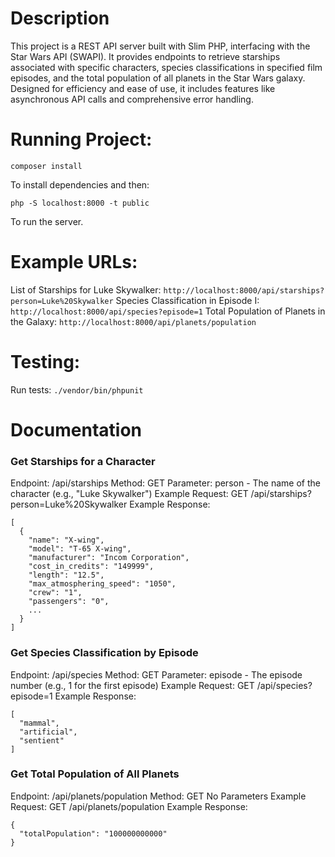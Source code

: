 # Description 
This project is a REST API server built with Slim PHP, interfacing with the Star Wars API (SWAPI). It provides endpoints to retrieve starships associated with specific characters, species classifications in specified film episodes, and the total population of all planets in the Star Wars galaxy. Designed for efficiency and ease of use, it includes features like asynchronous API calls and comprehensive error handling.

# Running Project:
```
composer install
```
To install dependencies and then:
```
php -S localhost:8000 -t public
```
To run the server. 

# Example URLs:
List of Starships for Luke Skywalker:
```http://localhost:8000/api/starships?person=Luke%20Skywalker```
Species Classification in Episode I:
```http://localhost:8000/api/species?episode=1```
Total Population of Planets in the Galaxy:
```http://localhost:8000/api/planets/population```

# Testing:
Run tests:
```./vendor/bin/phpunit```

# Documentation
### Get Starships for a Character
Endpoint: /api/starships
Method: GET
Parameter: person - The name of the character (e.g., "Luke Skywalker")
Example Request: GET /api/starships?person=Luke%20Skywalker
Example Response:
```
[
  {
    "name": "X-wing",
    "model": "T-65 X-wing",
    "manufacturer": "Incom Corporation",
    "cost_in_credits": "149999",
    "length": "12.5",
    "max_atmosphering_speed": "1050",
    "crew": "1",
    "passengers": "0",
    ...
  }
]
```

### Get Species Classification by Episode
Endpoint: /api/species
Method: GET
Parameter: episode - The episode number (e.g., 1 for the first episode)
Example Request: GET /api/species?episode=1
Example Response:
```
[
  "mammal",
  "artificial",
  "sentient"
]
```

### Get Total Population of All Planets
Endpoint: /api/planets/population
Method: GET
No Parameters
Example Request: GET /api/planets/population
Example Response:
```
{
  "totalPopulation": "100000000000"
}
```





